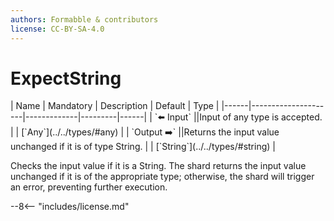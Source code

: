 ```yaml
---
authors: Formabble & contributors
license: CC-BY-SA-4.0
---
```



# ExpectString

<div class="sh-parameters" markdown="1">
| Name | Mandatory | Description | Default | Type |
|------|---------------------|-------------|---------|------|
| `⬅️ Input` ||Input of any type is accepted. | | [`Any`](../../types/#any) |
| `Output ➡️` ||Returns the input value unchanged if it is of type String. | | [`String`](../../types/#string) |

</div>

Checks the input value if it is a String. The shard returns the input value unchanged if it is of the appropriate type; otherwise, the shard will trigger an error, preventing further execution.

--8<-- "includes/license.md"

